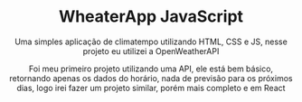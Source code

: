 <h1 align="center">WheaterApp JavaScript</h1>

<p align="center">Uma simples aplicação de climatempo utilizando HTML, CSS e JS, nesse projeto eu utilizei a OpenWeatherAPI</p>

<p align="center">Foi meu primeiro projeto  utilizando uma API, ele está bem básico, retornando apenas os dados do horário, nada de previsão para os próximos dias,
logo irei fazer um projeto similar, porém mais completo e em React </p>
